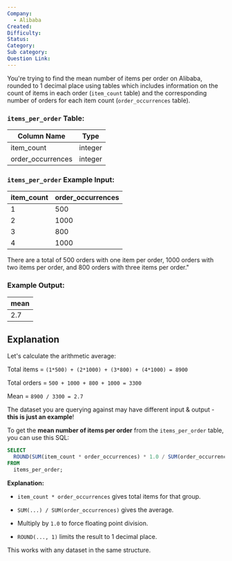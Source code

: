 ```yaml
---
Company:
  - Alibaba
Created:
Difficulty:
Status:
Category:
Sub category:
Question Link:
---
```


You're trying to find the mean number of items per order on Alibaba, rounded to 1 decimal place using tables which includes information on the count of items in each order (`item_count` table) and the corresponding number of orders for each item count (`order_occurrences` table).

### `items_per_order` Table:

|Column Name|Type|
|---|---|
|item_count|integer|
|order_occurrences|integer|

### `items_per_order` Example Input:

|item_count|order_occurrences|
|---|---|
|1|500|
|2|1000|
|3|800|
|4|1000|

There are a total of 500 orders with one item per order, 1000 orders with two items per order, and 800 orders with three items per order."

### Example Output:

|mean|
|---|
|2.7|

## Explanation

Let's calculate the arithmetic average:

Total items = `(1*500) + (2*1000) + (3*800) + (4*1000) = 8900`

Total orders = `500 + 1000 + 800 + 1000 = 3300`

Mean = `8900 / 3300 = 2.7`

The dataset you are querying against may have different input & output - **this is just an example**!

To get the **mean number of items per order** from the `items_per_order` table, you can use this SQL:

```sql
SELECT 
  ROUND(SUM(item_count * order_occurrences) * 1.0 / SUM(order_occurrences), 1) AS mean
FROM 
  items_per_order;
```

**Explanation:**

- `item_count * order_occurrences` gives total items for that group.
    
- `SUM(...) / SUM(order_occurrences)` gives the average.
    
- Multiply by `1.0` to force floating point division.
    
- `ROUND(..., 1)` limits the result to 1 decimal place.
    

This works with any dataset in the same structure.